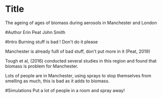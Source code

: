# Title 

The ageing of ages of biomass during aerosols in Manchester and London 




#Author 
Erin Peat
John Smith

#Intro
Burning stuff is bad ! Don't do it please

Manchester is already fulll of bad stuff, don't put more in it (Peat, 2019)

Tough et al, (2016) conducted several studies in this region and found that biomass is problem for Manchester. 

Lots of people are in Manchester, using sprays to stop themselves from smelling as much, this is bad as it adds to biomass. 

#Simulations
Put a lot of people in a room and spray away!
